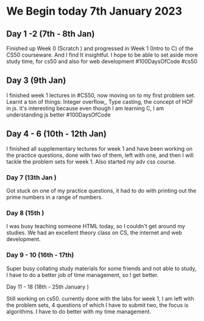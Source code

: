 
# We Begin today 7th January 2023


## Day 1 -2 (7th - 8th Jan)
Finished up Week 0 (Scratch ) and progressed in Week 1 (Intro to C) of the CS50 courseware.
And I find It insightful. 
I hope to be able to set aside more study time, for cs50 and also for web development
#100DaysOfCode #cs50


## Day 3 (9th Jan)
I finished week 1 lectures in #CS50, now moving on to my first problem set.
Learnt a ton of things:
Integer overflow,, Type casting, the concept of HOF in js. 
it's interesting because even though I am learning C, I am understanding js better 
#100DaysOfCode 



## Day 4 - 6 (10th - 12th Jan)
I finished all supplementary  lectures for week 1 and  have been working on the practice questions, done with two of them, left with one, and then I will tackle the problem sets for week 1. Also started my adv css course.


### Day 7 (13th Jan )

Got stuck on one of my practice questions, it had to do with printing out the prime numbers in a range of numbers.



### Day 8 (15th )
I was busy teaching someone HTML today, so  I couldn't get around my studies. We had an excellent theory class on CS, the internet and web development.

### Day 9 - 10 (16th - 17th)

Super busy collating study materials for some friends and not able to study, I have to do a better job of time management, so I get better.


Day 11 - 18 (18th - 25th January  )

Still working on cs50. currently done with the labs for week 1, I am left with the problem sets, 4 questions of which I have to submit two, the focus is algorithms. I have to do better with my time management.

